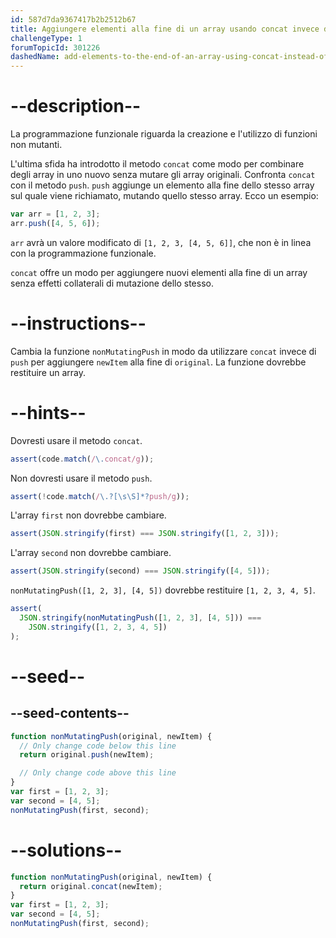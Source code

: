 ```yaml
---
id: 587d7da9367417b2b2512b67
title: Aggiungere elementi alla fine di un array usando concat invece di push
challengeType: 1
forumTopicId: 301226
dashedName: add-elements-to-the-end-of-an-array-using-concat-instead-of-push
---
```


# --description--

La programmazione funzionale riguarda la creazione e l'utilizzo di funzioni non mutanti.

L'ultima sfida ha introdotto il metodo `concat` come modo per combinare degli array in uno nuovo senza mutare gli array originali. Confronta `concat` con il metodo `push`. `push` aggiunge un elemento alla fine dello stesso array sul quale viene richiamato, mutando quello stesso array. Ecco un esempio:

```js
var arr = [1, 2, 3];
arr.push([4, 5, 6]);
```

`arr` avrà un valore modificato di `[1, 2, 3, [4, 5, 6]]`, che non è in linea con la programmazione funzionale.

`concat` offre un modo per aggiungere nuovi elementi alla fine di un array senza effetti collaterali di mutazione dello stesso.

# --instructions--

Cambia la funzione `nonMutatingPush` in modo da utilizzare `concat` invece di `push` per aggiungere `newItem` alla fine di `original`. La funzione dovrebbe restituire un array.

# --hints--

Dovresti usare il metodo `concat`.

```js
assert(code.match(/\.concat/g));
```

Non dovresti usare il metodo `push`.

```js
assert(!code.match(/\.?[\s\S]*?push/g));
```

L'array `first` non dovrebbe cambiare.

```js
assert(JSON.stringify(first) === JSON.stringify([1, 2, 3]));
```

L'array `second` non dovrebbe cambiare.

```js
assert(JSON.stringify(second) === JSON.stringify([4, 5]));
```

`nonMutatingPush([1, 2, 3], [4, 5])` dovrebbe restituire `[1, 2, 3, 4, 5]`.

```js
assert(
  JSON.stringify(nonMutatingPush([1, 2, 3], [4, 5])) ===
    JSON.stringify([1, 2, 3, 4, 5])
);
```

# --seed--

## --seed-contents--

```js
function nonMutatingPush(original, newItem) {
  // Only change code below this line
  return original.push(newItem);

  // Only change code above this line
}
var first = [1, 2, 3];
var second = [4, 5];
nonMutatingPush(first, second);
```

# --solutions--

```js
function nonMutatingPush(original, newItem) {
  return original.concat(newItem);
}
var first = [1, 2, 3];
var second = [4, 5];
nonMutatingPush(first, second);
```
